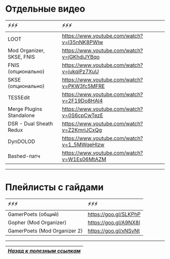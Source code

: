 # Отдельные видео

|⚡⚡⚡|⚡⚡⚡|
|:--------------------------|:--------------------------------------------|
| LOOT                      | https://www.youtube.com/watch?v=I35nNK8PWlw |
| Mod Organizer, SKSE, FNIS | https://www.youtube.com/watch?v=jGKhdiJYBqo |
| FNIS (опционально)        | https://www.youtube.com/watch?v=iukqiPz7XuU |
| SKSE (опционально)        | https://www.youtube.com/watch?v=PKW3fc5MFRE |
| TES5Edit                  | https://www.youtube.com/watch?v=2F19Do8HAl4 |
| Merge Plugins Standalone  | https://www.youtube.com/watch?v=0S6cpCwTezE |
| DSR - Dual Sheath Redux   | https://www.youtube.com/watch?v=Z2KmriJCxQg |
| DynDOLOD                  | https://www.youtube.com/watch?v=1_5MWqeHIzw |
| Bashed-патч               | https://www.youtube.com/watch?v=W1Es06MtAZM |

------

# Плейлисты с гайдами

|⚡⚡⚡|⚡⚡⚡|
|:-----------------------------|:----------------------|
| GamerPoets (общий)           | https://goo.gl/SLKPhP |
| Gopher (Mod Organizer)       | https://goo.gl/A9NX8I |
| GamerPoets (Mod Organizer 2) | https://goo.gl/xNSvNt |

------

|[*Назад к полезным ссылкам*](../03_Texts_And_Links/02_Полезные_ссылки.md)|
|:---:|
